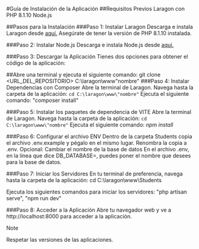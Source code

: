 #Guía de Instalación de la Aplicación
##Requisitos Previos
Laragon con PHP 8.1.10
Node.js

##Pasos para la Instalación
###Paso 1: Instalar Laragon
Descarga e instala Laragon desde [aquí.](https://laragon.org/)
Asegúrate de tener la versión de PHP 8.1.10 instalada.

###Paso 2: Instalar Node.js
Descarga e instala Node.js desde [aquí.](https://nodejs.org/en)

###Paso 3: Descargar la Aplicación
Tienes dos opciones para obtener el código de la aplicación:

##Abre una terminal y ejecuta el siguiente comando: git clone <URL_DEL_REPOSITORIO> C:\laragon\www\"nombre"
###Paso 4: Instalar Dependencias con Composer
Abre la terminal de Laragon.
Navega hasta la carpeta de la aplicación: ``cd C:\laragon\www\"nombre"``
Ejecuta el siguiente comando: "composer install"

###Paso 5: Instalar los paquetes de dependencia de VITE
Abre la terminal de Laragon.
Navega hasta la carpeta de la aplicación: ```cd C:\laragon\www\"nombre"```
Ejecuta el siguiente comando: *npm install*

###Paso 6: Configurar el archivo ENV
Dentro de la carpeta Students copia el archivo .env.example y pégalo en el mismo lugar.
Renombra la copia a .env.
Opcional: Cambiar el nombre de la base de datos
En el archivo .env, en la línea que dice DB_DATABASE=, puedes poner el nombre que desees para la base de datos.

###Paso 7: Iniciar los Servidores
En tu terminal de preferencia, navega hasta la carpeta de la aplicación: cd C:\laragon\www\Students

Ejecuta los siguientes comandos para iniciar los servidores: "php artisan serve", "npm run dev"

###Paso 8: Acceder a la Aplicación
Abre tu navegador web y ve a http://localhost:8000 para acceder a la aplicación.


> [!NOTE]
> Respetar las versiones de las aplicaciones.